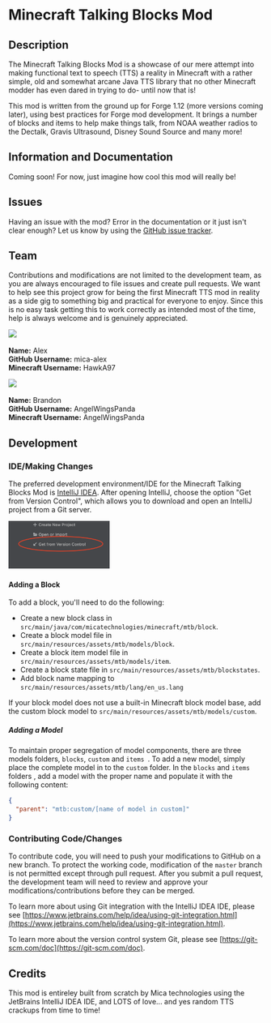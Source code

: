 # Minecraft Talking Blocks Mod

## Description
The Minecraft Talking Blocks Mod is a showcase of our mere attempt into making functional text to speech (TTS) a reality in Minecraft with a rather simple, old and somewhat arcane Java TTS library that no other Minecraft modder has even dared in trying to do- until now that is!

This mod is written from the ground up for Forge 1.12 (more versions coming later), using best practices for Forge mod development. It brings a number of blocks and items to help make things talk, from NOAA weather radios to the Dectalk, Gravis Ultrasound, Disney Sound Source and many more!

## Information and Documentation
Coming soon! For now, just imagine how cool this mod will really be!

## Issues
Having an issue with the mod? Error in the documentation or it just isn't clear enough? Let us know by using the [GitHub issue tracker](https://github.com/Mica-Technologies/minecraft-talking-blocks-mod/issues).

## Team
Contributions and modifications are not limited to the development team, as you are always encouraged to file issues and create pull requests. We want to help see this project grow for being the first Minecraft TTS mod in reality as a side gig to something big and practical for everyone to enjoy. Since this is no easy task getting this to work correctly as intended most of the time, help is always welcome and is genuinely appreciated.

<img src="https://minotar.net/armor/bust/HawkA97/100.png" width="50"/>

**Name:** Alex<br/>
**GitHub Username:** mica-alex<br/>
**Minecraft Username:** HawkA97


<img src="https://minotar.net/armor/bust/AngelWingsPanda/100.png" width="50"/>

**Name:** Brandon<br />
**GitHub Username:** AngelWingsPanda<br />
**Minecraft Username:** AngelWingsPanda

## Development
### IDE/Making Changes
The preferred development environment/IDE for the Minecraft Talking Blocks Mod is [IntelliJ IDEA](https://www.jetbrains.com/idea/download). 
After opening IntelliJ, choose the option "Get from Version Control", which allows you to download and open an IntelliJ project from a Git server.

<img src="https://github.com/Mica-Technologies/minecraft-city-super-mod/raw/main/DOCS/readme/getfromvctl.png" width="200" alt="Get from Version Control Button Image"/>

#### Adding a Block
To add a block, you'll need to do the following:
 
- Create a new block class in `src/main/java/com/micatechnologies/minecraft/mtb/block`. 
- Create a block model file in `src/main/resources/assets/mtb/models/block`.
- Create a block item model file in `src/main/resources/assets/mtb/models/item`.
- Create a block state file in `src/main/resources/assets/mtb/blockstates`.
- Add block name mapping to `src/main/resources/assets/mtb/lang/en_us.lang`

If your block model does not use a built-in Minecraft block model base, add the custom block model to `src/main/resources/assets/mtb/models/custom`.

##### Adding a Model
To maintain proper segregation of model components, there are three models folders, `blocks`, `custom` and `items
`. To add a new model, simply place the complete model in to the `custom` folder. In the `blocks` and `items` folders
, add a model with the proper name and populate it with the following content:

```json
{
  "parent": "mtb:custom/[name of model in custom]"
}
``` 

### Contributing Code/Changes
To contribute code, you will need to push your modifications to GitHub on a new branch. 
To protect the working code, modification of the `master` branch is not permitted except through pull request. 
After you submit a pull request, the development team will need to review and approve your modifications/contributions before they can be merged.

To learn more about using Git integration with the IntelliJ IDEA IDE, please see [https://www.jetbrains.com/help/idea/using-git-integration.html](https://www.jetbrains.com/help/idea/using-git-integration.html).

To learn more about the version control system Git, please see [https://git-scm.com/doc](https://git-scm.com/doc).

## Credits
This mod is entireley built from scratch by Mica technologies using the JetBrains IntelliJ IDEA IDE, and LOTS of love... and yes random TTS crackups from time to time!


